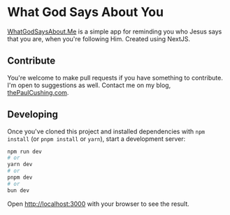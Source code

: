 # What God Says About You

[WhatGodSaysAbout.Me](https://whatgodsaysabout.me) is a simple app for reminding you who Jesus says that you are, when you're following Him. Created using NextJS.

## Contribute

You're welcome to make pull requests if you have something to contribute. I'm open to suggestions as well. Contact me on my blog, [thePaulCushing.com](https://www.thepaulcushing.com/about/).

## Developing

Once you've cloned this project and installed dependencies with `npm install` (or `pnpm install` or `yarn`), start a development server:

```bash
npm run dev
# or
yarn dev
# or
pnpm dev
# or
bun dev
```

Open [http://localhost:3000](http://localhost:3000) with your browser to see the result.
